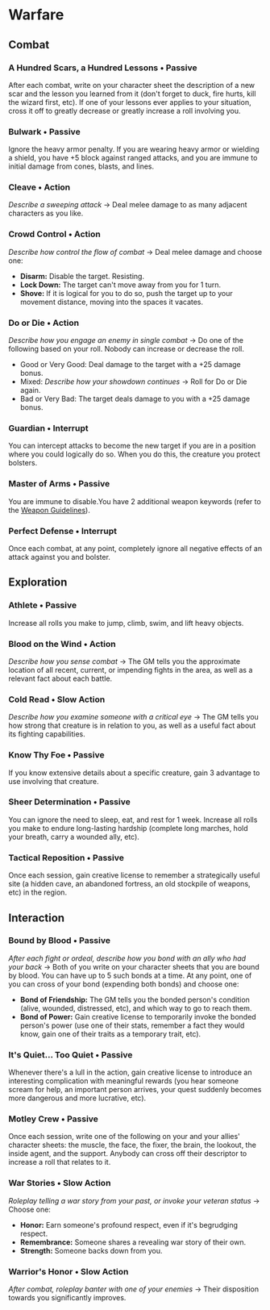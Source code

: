 # Warfare
## Combat
### A Hundred Scars, a Hundred Lessons &bull; Passive
After each combat, write on your character sheet the description of a new scar
and the lesson you learned from it (don't forget to duck, fire hurts, kill the
wizard first, etc). If one of your lessons ever applies to your situation,
cross it off to greatly decrease or greatly increase a roll involving you.
 
### Bulwark &bull; Passive
Ignore the heavy armor penalty. If you are wearing heavy armor or wielding a
shield, you have +5 block against ranged attacks, and you are immune to initial
damage from cones, blasts, and lines.
 
### Cleave &bull; Action
*Describe a sweeping attack* &#8594; Deal melee damage to as many adjacent
characters as you like.
 
### Crowd Control &bull; Action
*Describe how control the flow of combat* &#8594; Deal melee damage and choose
one:

* **Disarm:** Disable the target. Resisting.
* **Lock Down:** The target can't move away from you for 1 turn.
* **Shove:** If it is logical for you to do so, push the target up to your
  movement distance, moving into the spaces it vacates.
 
### Do or Die &bull; Action
*Describe how you engage an enemy in single combat* &#8594; Do one of the
following based on your roll. Nobody can increase or decrease the roll.

* Good or Very Good: Deal damage to the target with a +25 damage bonus.
* Mixed: *Describe how your showdown continues* &#8594; Roll for Do or Die
  again.
* Bad or Very Bad: The target deals damage to you with a +25 damage bonus.
 
### Guardian &bull; Interrupt
You can intercept attacks to become the new target if you are in a position
where you could logically do so. When you do this, the creature you protect
bolsters.
 
### Master of Arms &bull; Passive
You are immune to disable.You have 2 additional weapon keywords (refer to the
[Weapon Guidelines](../resources/weapon_guidelines)).
 
### Perfect Defense &bull; Interrupt
Once each combat, at any point, completely ignore all negative effects of an
attack against you and bolster.

## Exploration
### Athlete &bull; Passive
Increase all rolls you make to jump, climb, swim, and lift heavy objects.
 
### Blood on the Wind &bull; Action
*Describe how you sense combat* &#8594; The GM tells you the approximate
location of all recent, current, or impending fights in the area, as well as a
relevant fact about each battle.
 
### Cold Read &bull; Slow Action
*Describe how you examine someone with a critical eye* &#8594; The GM tells you
how strong that creature is in relation to you, as well as a useful fact about
its fighting capabilities.
 
### Know Thy Foe &bull; Passive
If you know extensive details about a specific creature, gain 3 advantage to
use involving that creature.
 
### Sheer Determination &bull; Passive
You can ignore the need to sleep, eat, and rest for 1 week. Increase all rolls
you make to endure long-lasting hardship (complete long marches, hold your
breath, carry a wounded ally, etc).
 
### Tactical Reposition &bull; Passive
Once each session, gain creative license to remember a strategically useful
site (a hidden cave, an abandoned fortress, an old stockpile of weapons, etc)
in the region.

## Interaction
### Bound by Blood &bull; Passive
*After each fight or ordeal, describe how you bond with an ally who had your
back* &#8594; Both of you write on your character sheets that you are bound by
blood.  You can have up to 5 such bonds at a time. At any point, one of you can
cross of your bond (expending both bonds) and choose one:

* **Bond of Friendship:** The GM tells you the bonded person's condition
  (alive, wounded, distressed, etc), and which way to go to reach them.
* **Bond of Power:** Gain creative license to temporarily invoke the bonded
  person's power (use one of their stats, remember a fact they would know, gain
  one of their traits as a temporary trait, etc).

### It's Quiet... Too Quiet &bull; Passive
Whenever there's a lull in the action, gain creative license to introduce an
interesting complication with meaningful rewards (you hear someone scream for
help, an important person arrives, your quest suddenly becomes more dangerous
and more lucrative, etc).
 
### Motley Crew &bull; Passive
Once each session, write one of the following on your and your allies'
character sheets: the muscle, the face, the fixer, the brain, the lookout, the
inside agent, and the support. Anybody can cross off their descriptor to
increase a roll that relates to it.
 
### War Stories &bull; Slow Action
*Roleplay telling a war story from your past, or invoke your veteran status*
&#8594; Choose one:

* **Honor:** Earn someone's profound respect, even if it's begrudging respect.
* **Remembrance:** Someone shares a revealing war story of their own.
* **Strength:** Someone backs down from you.
 
### Warrior's Honor &bull; Slow Action
*After combat, roleplay banter with one of your enemies* &#8594; Their
disposition towards you significantly improves.
